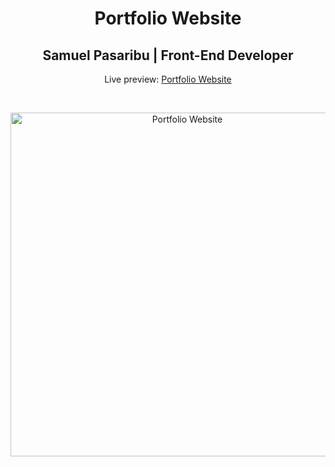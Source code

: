 <h1 align="center">Portfolio Website</h1>
<h2 align="center">Samuel Pasaribu | Front-End Developer </h2>
<p align="center">Live preview: <a href="https://themalni.github.io/portfolio">Portfolio Website</a></p><br>
<p align="center">
<img src=samuel_small.jpeg" width="550" alt="Portfolio Website">
</p>
